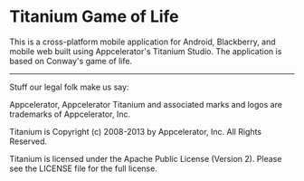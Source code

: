 # Titanium Game of Life

This is a cross-platform mobile application for Android, Blackberry, and mobile web built using Appcelerator's Titanium Studio. The application is based on Conway's game of life.


----------------------------------
Stuff our legal folk make us say:

Appcelerator, Appcelerator Titanium and associated marks and logos are 
trademarks of Appcelerator, Inc. 

Titanium is Copyright (c) 2008-2013 by Appcelerator, Inc. All Rights Reserved.

Titanium is licensed under the Apache Public License (Version 2). Please
see the LICENSE file for the full license.

